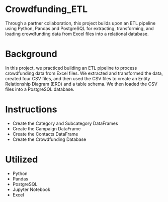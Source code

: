 # Crowdfunding_ETL
Through a partner collaboration, this project builds upon an ETL pipeline using Python, Pandas and PostgreSQL for extracting, transforming, and loading crowdfunding data from Excel files into a relational database.

# Background
In this project, we practiced building an ETL pipeline to process crowdfunding data from Excel files. We extracted and transformed the data, created four CSV files, and then used the CSV files to create an Entity Relationship Diagram (ERD) and a table schema. We then loaded the CSV files into a PostgreSQL database.

# Instructions
- Create the Category and Subcategory DataFrames
- Create the Campaign DataFrame
- Create the Contacts DataFrame
- Create the Crowdfunding Database

# Utilized 
  - Python
  - Pandas
  - PostgreSQL
  - Jupyter Notebook
  - Excel
